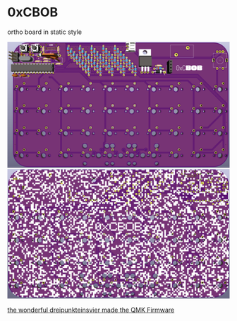# 0xCBOB
ortho board in static style

![alt text](https://github.com/GroooveBob/0xCBOB/blob/main/pic/0xcbobtop.png)
![alt text](https://github.com/GroooveBob/0xCBOB/blob/main/pic/0xcbobbottom.png)

[the wonderful dreipunkteinsvier made the QMK Firmware](https://github.com/dreipunkteinsvier/qmk-config-0xCBOB)
